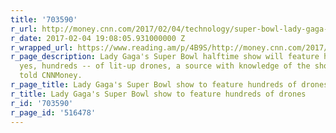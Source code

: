 ```yaml
---
title: '703590'
r_url: http://money.cnn.com/2017/02/04/technology/super-bowl-lady-gaga-drones/index.html
r_date: 2017-02-04 19:08:05.931000000 Z
r_wrapped_url: https://www.reading.am/p/4B9S/http://money.cnn.com/2017/02/04/technology/super-bowl-lady-gaga-drones/index.html
r_page_description: Lady Gaga's Super Bowl halftime show will feature hundreds --
  yes, hundreds -- of lit-up drones, a source with knowledge of the show's production
  told CNNMoney.
r_page_title: Lady Gaga's Super Bowl show to feature hundreds of drones
r_title: Lady Gaga's Super Bowl show to feature hundreds of drones
r_id: '703590'
r_page_id: '516478'
---
```


